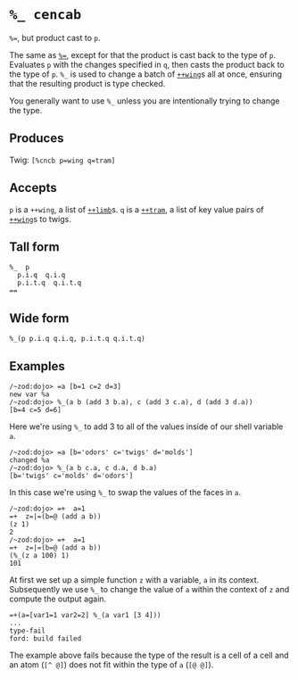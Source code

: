 `%_ cencab`
===========

`%=`, but product cast to `p`.

The same as [`%=`](), except for that the product is cast
back to the type of `p`. Evaluates `p` with the changes specified in `q`, then casts the product back to the type of `p`. `%_` is used to change a batch of [`++wing`]()s all at once, ensuring that the resulting product is type checked.

You generally want to use `%_` unless you are intentionally trying to change the type.

Produces
--------

Twig: `[%cncb p=wing q=tram]`

Accepts
-------

`p` is a `++wing`, a list of [`++limb`]()s. `q` is a [`++tram`](), a
list of key value pairs of [`++wing`]()s to twigs.

Tall form
---------

    %_  p
      p.i.q  q.i.q
      p.i.t.q  q.i.t.q
    ==

Wide form
---------

    %_(p p.i.q q.i.q, p.i.t.q q.i.t.q)

Examples
--------

    /~zod:dojo> =a [b=1 c=2 d=3]
    new var %a
    /~zod:dojo> %_(a b (add 3 b.a), c (add 3 c.a), d (add 3 d.a))
    [b=4 c=5 d=6]

Here we're using `%_` to add 3 to all of the values inside of our shell
variable `a`.

    /~zod:dojo> =a [b='odors' c='twigs' d='molds']
    changed %a
    /~zod:dojo> %_(a b c.a, c d.a, d b.a)
    [b='twigs' c='molds' d='odors']

In this case we're using `%_` to swap the values of the faces in `a`.

    /~zod:dojo> =+  a=1    
    =+  z=|=(b=@ (add a b))
    (z 1)
    2
    /~zod:dojo> =+  a=1    
    =+  z=|=(b=@ (add a b))
    (%_(z a 100) 1)
    101

At first we set up a simple function `z` with a variable, `a` in its
context. Subsequently we use `%_` to change the value of `a` within the
context of `z` and compute the output again.

    =+(a=[var1=1 var2=2] %_(a var1 [3 4]))
    ...
    type-fail
    ford: build failed

The example above fails because the type of the result is a cell
of a cell and an atom (`[^ @]`) does not fit within the type of
`a` (`[@ @]`).

